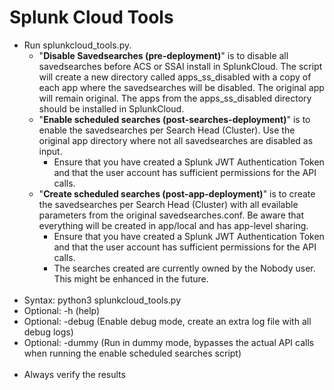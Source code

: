 # Splunk Cloud Tools
- Run splunkcloud_tools.py.
    - "**Disable Savedsearches (pre-deployment)**" is to disable all savedsearches before ACS or SSAI install in SplunkCloud. The script will create a new directory called apps_ss_disabled with a copy of each app where the savedsearches will be disabled. The original app will remain original. The apps from the apps_ss_disabled directory should be installed in SplunkCloud.
    - "**Enable scheduled searches (post-searches-deployment)**" is to enable the savedsearches per Search Head (Cluster). Use the original app directory where not all savedsearches are disabled as input.
        - Ensure that you have created a Splunk JWT Authentication Token and that the user account has sufficient permissions for the API calls.
     - "**Create scheduled searches (post-app-deployment)**" is to create the savedsearches per Search Head (Cluster) with all evailable parameters from the original savedsearches.conf. Be aware that everything will be created in app/local and has app-level sharing.
        - Ensure that you have created a Splunk JWT Authentication Token and that the user account has sufficient permissions for the API calls.
        - The searches created are currently owned by the Nobody user. This might be enhanced in the future.
<br/><br/>
- Syntax: python3 splunkcloud_tools.py
- Optional: -h (help)
- Optional: -debug (Enable debug mode, create an extra log file with all debug logs)
- Optional: -dummy (Run in dummy mode, bypasses the actual API calls when running the enable scheduled searches script)
<br/><br/>
- Always verify the results
